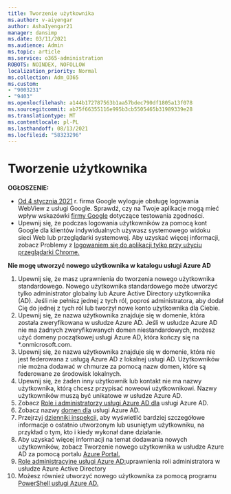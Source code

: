 ```yaml
---
title: Tworzenie użytkownika
ms.author: v-aiyengar
author: AshaIyengar21
manager: dansimp
ms.date: 03/11/2021
ms.audience: Admin
ms.topic: article
ms.service: o365-administration
ROBOTS: NOINDEX, NOFOLLOW
localization_priority: Normal
ms.collection: Adm_O365
ms.custom:
- "9003231"
- "9403"
ms.openlocfilehash: a144b172787563b1aa57bdec790df1805a13f078
ms.sourcegitcommit: ab75f66355116e995b3cb5505465b31989339e28
ms.translationtype: MT
ms.contentlocale: pl-PL
ms.lasthandoff: 08/13/2021
ms.locfileid: "58323296"
---
```

# <a name="create-user"></a>Tworzenie użytkownika

**OGŁOSZENIE:**

- [Od 4 stycznia 2021](https://docs.microsoft.com/azure/active-directory/external-identities/google-federation#deprecation-of-webview-sign-in-support) r. firma Google wyloguje obsługę logowania WebView z usługi Google. Sprawdź, czy na Twoje aplikacje mogą mieć wpływ wskazówki [firmy Google](https://go.microsoft.com/fwlink/?linkid=2157323) dotyczące testowania zgodności.
- Upewnij się, że podczas logowania użytkowników za pomocą kont Google dla klientów indywidualnych używasz systemowego widoku sieci Web lub przeglądarki systemowej. Aby uzyskać więcej informacji, zobacz Problemy z [logowaniem się do aplikacji tylko przy użyciu przeglądarki Chrome.](https://docs.microsoft.com/office365/troubleshoot/miscellaneous/chrome-behavior-affects-applications)

**Nie mogę utworzyć nowego użytkownika w katalogu usługi Azure AD**

1. Upewnij się, że masz uprawnienia do tworzenia nowego użytkownika standardowego. Nowego użytkownika standardowego może utworzyć tylko administrator globalny lub Azure Active Directory użytkownika (AD). Jeśli nie pełnisz jednej z tych ról, poproś administratora, aby dodał Cię do jednej z tych ról lub tworzył nowe konto użytkownika dla Ciebie.
1. Upewnij się, że nazwa użytkownika znajduje się w domenie, która została zweryfikowana w usłudze Azure AD. Jeśli w usłudze Azure AD nie ma żadnych zweryfikowanych domen niestandardowych, możesz użyć domeny początkowej usługi Azure AD, która kończy się na *.onmicrosoft.com.
1. Upewnij się, że nazwa użytkownika znajduje się w domenie, która nie jest federowana z usługą Azure AD z lokalnej usługi AD. Użytkowników nie można dodawać w chmurze za pomocą nazw domen, które są federowane ze środowisk lokalnych.
1. Upewnij się, że żaden inny użytkownik lub kontakt nie ma nazwy użytkownika, którą chcesz przypisać noweowi użytkownikowi. Nazwy użytkowników muszą być unikatowe w usłudze Azure AD.
1. Zobacz [Role i administratorzy usługi Azure AD dla](https://portal.azure.com/#blade/Microsoft_AAD_IAM/ActiveDirectoryMenuBlade/RolesAndAdministrators) usługi Azure AD.
1. Zobacz nazwy [domen dla](https://portal.azure.com/#blade/Microsoft_AAD_IAM/ActiveDirectoryMenuBlade/RolesAndAdministrators) usługi Azure AD.
1. Przejrzyj [dzienniki inspekcji,](https://portal.azure.com/#blade/Microsoft_AAD_IAM/ActiveDirectoryMenuBlade/RolesAndAdministrators) aby wyświetlić bardziej szczegółowe informacje o ostatnio utworzonym lub usuniętym użytkowniku, na przykład o tym, kto i kiedy wykonał dane działanie.
1. Aby uzyskać więcej informacji na temat dodawania nowych użytkowników, zobacz Tworzenie nowego użytkownika w usłudze Azure AD za pomocą portalu [Azure Portal.](https://docs.microsoft.com/azure/active-directory/active-directory-users-create-azure-portal)
1. [Role administracyjne usługi Azure AD:](https://docs.microsoft.com/azure/active-directory/active-directory-assign-admin-roles)uprawnienia roli administratora w usłudze Azure Active Directory
1. Możesz również utworzyć nowego użytkownika za pomocą programu [PowerShell usługi Azure AD.](https://docs.microsoft.com/powershell/module/azuread/new-azureaduser?view=azureadps-2.0)
